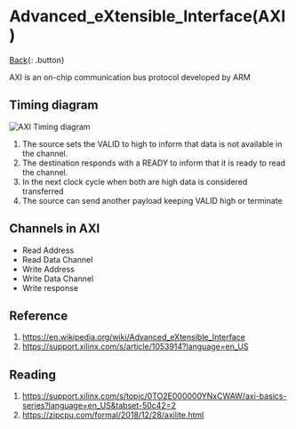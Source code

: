 # Advanced_eXtensible_Interface(AXI)

[Back](../../index.md#bus){: .button}

AXI is an on-chip communication bus protocol developed by ARM

## Timing diagram

![AXI Timing diagram](https://en.wikipedia.org/wiki/Advanced_eXtensible_Interface#/media/File:AMBA_AXI_Handshake.svg)

1. The source sets the VALID to high to inform that data is not available in the channel.
2. The destination responds with a READY to inform that it is ready to read the channel.
3. In the next clock cycle when both are high data is considered transferred
4. The source can send another payload keeping VALID high or terminate

## Channels in AXI

- Read Address
- Read Data Channel
- Write Address
- Write Data Channel
- Write response

## Reference

1. https://en.wikipedia.org/wiki/Advanced_eXtensible_Interface
2. https://support.xilinx.com/s/article/1053914?language=en_US

## Reading 

1. https://support.xilinx.com/s/topic/0TO2E000000YNxCWAW/axi-basics-series?language=en_US&tabset-50c42=2
2. https://zipcpu.com/formal/2018/12/28/axilite.html

